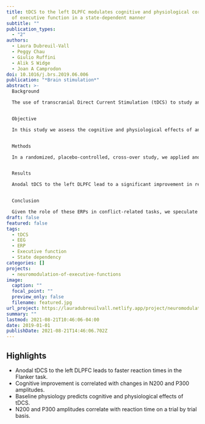 ```yaml
---
title: tDCS to the left DLPFC modulates cognitive and physiological correlates
  of executive function in a state-dependent manner
subtitle: ""
publication_types:
  - "2"
authors:
  - Laura Dubreuil-Vall
  - Peggy Chau
  - Giulio Ruffini
  - Alik S Widge
  - Joan A Camprodon
doi: 10.1016/j.brs.2019.06.006
publication: "*Brain stimulation*"
abstract: >-
  Background

  The use of transcranial Direct Current Stimulation (tDCS) to study anatomical and physiological dynamics and circuits supporting cognition and executive functions in particular has dramatically increased in recent years. However, its mechanisms of action remain only partially understood.


  Objective

  In this study we assess the cognitive and physiological effects of anodal tDCS to the DLPFC on executive function in order to understand (1) the role of DLPFC laterality, (2) the physiological dynamics sustaining the modulation of executive function by tDCS, and (3) the impact of state-dependent dynamics.


  Methods

  In a randomized, placebo-controlled, cross-over study, we applied anodal tDCS targeting the left vs. right DLPFC vs. sham in 20 healthy individuals (10 males, 10 females). Immediately before and after tDCS, subjects performed the Flanker Task while we measured behavioral (reaction time and accuracy) and neurophysiological (ERP) responses. Specifically, the amplitude of N200, P300, ERN and Pe is compared before and after stimulation.


  Results

  Anodal tDCS to the left DLPFC lead to a significant improvement in reaction time, an increase in P300 amplitude and a decrease in N200 amplitude in a state-dependent manner: baseline ERP amplitudes conditioned the effects of tDCS.


  Conclusion

  Given the role of these ERPs in conflict-related tasks, we speculate that tDCS is modulating the subconstructs of selective attention, conflict monitoring and response inhibition. These findings contribute to a further understanding of the role of left DLPFC in the modulation of executive function, and shed light into the mechanisms of action and the state dependent nature of tDCS.
draft: false
featured: false
tags:
  - tDCS
  - EEG
  - ERP
  - Executive function
  - State dependency
categories: []
projects:
  - neuromodulation-of-executive-functions
image:
  caption: ""
  focal_point: ""
  preview_only: false
  filename: featured.jpg
url_project: https://lauradubreuilvall.netlify.app/project/neuromodulation-of-executive-functions/
summary: ""
lastmod: 2021-08-21T10:46:06-04:00
date: 2019-01-01
publishDate: 2021-08-21T14:46:06.702Z
---
```

## Highlights

* Anodal tDCS to the left DLPFC leads to faster reaction times in the Flanker task.
* Cognitive improvement is correlated with changes in N200 and P300 amplitudes.
* Baseline physiology predicts cognitive and physiological effects of tDCS.
* N200 and P300 amplitudes correlate with reaction time on a trial by trial basis.
